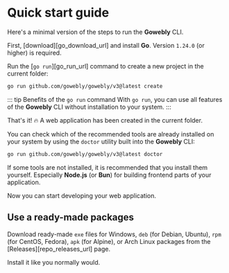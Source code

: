 # Quick start guide

Here's a minimal version of the steps to run the **Gowebly** CLI.

<!--@include: ../../parts/zh_HK/block_cant-find-answer.md-->

First, [download][go_download_url] and install **Go**. Version `1.24.0` (or higher) is required.

Run the [`go run`][go_run_url] command to create a new project in the current folder:

```bash
go run github.com/gowebly/gowebly/v3@latest create
```

::: tip Benefits of the `go run` command
With `go run`, you can use all features of the **Gowebly** CLI without installation to your system.
:::

That's it! :fire: A web application has been created in the current folder.

You can check which of the recommended tools are already installed on your system by using the `doctor` utility built into the **Gowebly** CLI:

```bash
go run github.com/gowebly/gowebly/v3@latest doctor
```

If some tools are not installed, it is recommended that you install them yourself. Especially **Node.js** (or **Bun**) for building frontend parts of your application.

Now you can start developing your web application.

## Use a ready-made packages

Download ready-made `exe` files for Windows, `deb` (for Debian, Ubuntu), `rpm` (for CentOS, Fedora), `apk` (for Alpine), or Arch Linux packages from the [Releases][repo_releases_url] page.

Install it like you normally would.

<!--@include: ../../parts/links.md-->
